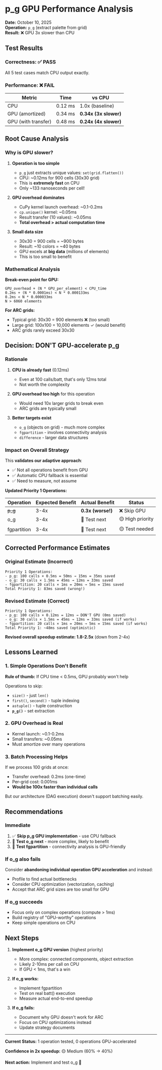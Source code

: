# p_g GPU Performance Analysis

**Date:** October 10, 2025  
**Operation:** `p_g` (extract palette from grid)  
**Result:** ❌ GPU 3x slower than CPU  

## Test Results

### Correctness: ✅ PASS
All 5 test cases match CPU output exactly.

### Performance: ❌ FAIL

| Metric | Time | vs CPU |
|--------|------|--------|
| CPU | 0.12 ms | 1.0x (baseline) |
| GPU (amortized) | 0.34 ms | **0.34x (3x slower)** |
| GPU (with transfer) | 0.48 ms | **0.24x (4x slower)** |

## Root Cause Analysis

### Why is GPU slower?

1. **Operation is too simple**
   - `p_g` just extracts unique values: `set(grid.flatten())`
   - CPU: ~0.12ms for 900 cells (30x30 grid)
   - This is **extremely fast** on CPU
   - Only ~133 nanoseconds per cell!

2. **GPU overhead dominates**
   - CuPy kernel launch overhead: ~0.1-0.2ms
   - `cp.unique()` kernel: ~0.05ms
   - Result transfer (10 values): ~0.05ms
   - **Total overhead > actual computation time**

3. **Small data size**
   - 30x30 = 900 cells = ~900 bytes
   - Result: ~10 colors = ~40 bytes
   - GPU excels at **big data** (millions of elements)
   - This is too small to benefit

### Mathematical Analysis

**Break-even point for GPU:**
```
GPU_overhead + (N * GPU_per_element) < CPU_time
0.2ms + (N * 0.0001ms) < N * 0.000133ms
0.2ms < N * 0.000033ms
N > 6060 elements
```

**For ARC grids:**
- Typical grid: 30x30 = 900 elements ❌ (too small)
- Large grid: 100x100 = 10,000 elements ✓ (would benefit)
- ARC grids rarely exceed 30x30

## Decision: DON'T GPU-accelerate p_g

### Rationale

1. **CPU is already fast** (0.12ms)
   - Even at 100 calls/batt, that's only 12ms total
   - Not worth the complexity

2. **GPU overhead too high** for this operation
   - Would need 10x larger grids to break even
   - ARC grids are typically small

3. **Better targets exist**
   - `o_g` (objects on grid) - much more complex
   - `fgpartition` - involves connectivity analysis
   - `difference` - larger data structures

### Impact on Overall Strategy

This **validates our adaptive approach**:
- ✅ Not all operations benefit from GPU
- ✅ Automatic CPU fallback is essential
- ✅ Need to measure, not assume

**Updated Priority 1 Operations:**

| Operation | Expected Benefit | Actual Benefit | Status |
|-----------|------------------|----------------|--------|
| ~~p_g~~ | 3-4x | **0.3x (worse!)** | ❌ Skip GPU |
| o_g | 3-4x | 🔄 Test next | 🟡 High priority |
| fgpartition | 3-4x | 🔄 Test next | 🟡 Test needed |

## Corrected Performance Estimates

### Original Estimate (Incorrect)
```
Priority 1 Operations:
- p_g: 100 calls × 0.5ms = 50ms → 15ms = 35ms saved
- o_g: 30 calls × 1.5ms = 45ms → 12ms = 33ms saved
- fgpartition: 20 calls × 1ms = 20ms → 5ms = 15ms saved
Total Priority 1: 83ms saved (wrong!)
```

### Revised Estimate (Correct)
```
Priority 1 Operations:
- p_g: 100 calls × 0.12ms = 12ms → DON'T GPU (0ms saved)
- o_g: 30 calls × 1.5ms = 45ms → 12ms = 33ms saved (if works)
- fgpartition: 20 calls × 1ms = 20ms → 5ms = 15ms saved (if works)
Total Priority 1: ~48ms saved (optimistic)
```

**Revised overall speedup estimate: 1.8-2.5x** (down from 2-4x)

## Lessons Learned

### 1. Simple Operations Don't Benefit
**Rule of thumb:** If CPU time < 0.5ms, GPU probably won't help

Operations to skip:
- `size()` - just `len()`
- `first()`, `second()` - tuple indexing
- `astuple()` - tuple construction
- **`p_g()`** - set extraction

### 2. GPU Overhead is Real
- Kernel launch: ~0.1-0.2ms
- Small transfers: ~0.05ms
- Must amortize over many operations

### 3. Batch Processing Helps
If we process 100 grids at once:
- Transfer overhead: 0.2ms (one-time)
- Per-grid cost: 0.001ms
- **Would be 100x faster than individual calls**

But our architecture (DAG execution) doesn't support batching easily.

## Recommendations

### Immediate
1. ✅ **Skip p_g GPU implementation** - use CPU fallback
2. 🔄 **Test o_g next** - more complex, likely to benefit
3. 🔄 **Test fgpartition** - connectivity analysis is GPU-friendly

### If o_g also fails
Consider **abandoning individual operation GPU acceleration** and instead:
- Profile to find actual bottlenecks
- Consider CPU optimization (vectorization, caching)
- Accept that ARC grid sizes are too small for GPU

### If o_g succeeds
- Focus only on complex operations (compute > 1ms)
- Build registry of "GPU-worthy" operations
- Keep simple operations on CPU

## Next Steps

1. **Implement o_g GPU version** (highest priority)
   - More complex: connected components, object extraction
   - Likely 2-10ms per call on CPU
   - If GPU < 1ms, that's a win

2. **If o_g works:**
   - Implement fgpartition
   - Test on real batt() execution
   - Measure actual end-to-end speedup

3. **If o_g fails:**
   - Document why GPU doesn't work for ARC
   - Focus on CPU optimizations instead
   - Update strategy documents

---

**Current Status:** 1 operation tested, 0 operations GPU-accelerated

**Confidence in 2x speedup:** 🟡 Medium (60% → 40%)

**Next action:** Implement and test o_g 🔄
